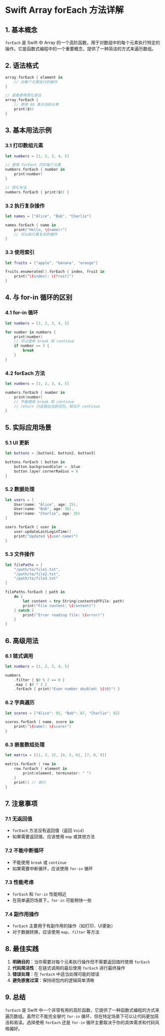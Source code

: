 # Swift Array forEach 方法详解

## 1. 基本概念

`forEach` 是 Swift 中 Array 的一个高阶函数，用于对数组中的每个元素执行特定的操作。它是函数式编程中的一个重要概念，提供了一种简洁的方式来遍历数组。

## 2. 语法格式

```swift
array.forEach { element in
    // 对每个元素执行的操作
}

// 或者使用简化语法
array.forEach { 
    // 使用 $0 表示当前元素
    print($0)
}
```

## 3. 基本用法示例

### 3.1 打印数组元素
```swift
let numbers = [1, 2, 3, 4, 5]

// 使用 forEach 打印每个元素
numbers.forEach { number in
    print(number)
}

// 简化写法
numbers.forEach { print($0) }
```

### 3.2 执行复杂操作
```swift
let names = ["Alice", "Bob", "Charlie"]

names.forEach { name in
    print("Hello, \(name)!")
    // 可以执行更复杂的操作
}
```

### 3.3 使用索引
```swift
let fruits = ["apple", "banana", "orange"]

fruits.enumerated().forEach { index, fruit in
    print("\(index): \(fruit)")
}
```

## 4. 与 for-in 循环的区别

### 4.1 for-in 循环
```swift
let numbers = [1, 2, 3, 4, 5]

for number in numbers {
    print(number)
    // 可以使用 break 和 continue
    if number == 3 {
        break
    }
}
```

### 4.2 forEach 方法
```swift
let numbers = [1, 2, 3, 4, 5]

numbers.forEach { number in
    print(number)
    // 不能使用 break 和 continue
    // return 只会跳出当前闭包，相当于 continue
}
```

## 5. 实际应用场景

### 5.1 UI 更新
```swift
let buttons = [button1, button2, button3]

buttons.forEach { button in
    button.backgroundColor = .blue
    button.layer.cornerRadius = 8
}
```

### 5.2 数据处理
```swift
let users = [
    User(name: "Alice", age: 25),
    User(name: "Bob", age: 30),
    User(name: "Charlie", age: 35)
]

users.forEach { user in
    user.updateLastLoginTime()
    print("Updated \(user.name)")
}
```

### 5.3 文件操作
```swift
let filePaths = [
    "/path/to/file1.txt",
    "/path/to/file2.txt",
    "/path/to/file3.txt"
]

filePaths.forEach { path in
    do {
        let content = try String(contentsOfFile: path)
        print("File content: \(content)")
    } catch {
        print("Error reading file: \(error)")
    }
}
```

## 6. 高级用法

### 6.1 链式调用
```swift
let numbers = [1, 2, 3, 4, 5]

numbers
    .filter { $0 % 2 == 0 }
    .map { $0 * 2 }
    .forEach { print("Even number doubled: \($0)") }
```

### 6.2 字典遍历
```swift
let scores = ["Alice": 95, "Bob": 87, "Charlie": 92]

scores.forEach { name, score in
    print("\(name): \(score)")
}
```

### 6.3 嵌套数组处理
```swift
let matrix = [[1, 2, 3], [4, 5, 6], [7, 8, 9]]

matrix.forEach { row in
    row.forEach { element in
        print(element, terminator: " ")
    }
    print() // 换行
}
```

## 7. 注意事项

### 7.1 无返回值
- `forEach` 方法没有返回值（返回 `Void`）
- 如果需要返回值，应该使用 `map` 或其他方法

### 7.2 不能中断循环
- 不能使用 `break` 或 `continue`
- 如果需要中断循环，应该使用 `for-in` 循环

### 7.3 性能考虑
- `forEach` 和 `for-in` 性能相近
- 在简单遍历场景下，`for-in` 可能稍快一些

### 7.4 副作用操作
- `forEach` 主要用于有副作用的操作（如打印、UI更新）
- 对于数据转换，应该使用 `map`、`filter` 等方法

## 8. 最佳实践

1. **明确目的**：当你需要对每个元素执行操作但不需要返回值时使用 `forEach`
2. **代码简洁性**：在链式调用的最后使用 `forEach` 进行最终操作
3. **错误处理**：在 `forEach` 中适当处理可能的错误
4. **避免嵌套过深**：保持闭包内的逻辑简单清晰

## 9. 总结

`forEach` 是 Swift 中一个非常有用的高阶函数，它提供了一种函数式编程的方式来遍历数组。虽然它不能完全替代 `for-in` 循环，但在特定场景下可以让代码更加简洁和易读。选择使用 `forEach` 还是 `for-in` 循环主要取决于你的具体需求和代码风格偏好。
